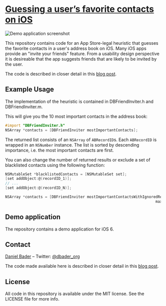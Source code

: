 # [Guessing a user’s favorite contacts on iOS](http://dbader.org/blog/guessing-favorite-contacts-ios)

![Demo application screenshot](https://raw.github.com/dbader/most-important-contacts-ios/master/screenshot.jpg)

This repository contains code for an App Store-legal heuristic that guesses the favorite contacts in a user's address book on iOS. Many iOS apps provide an "invite your friends" feature. From a usability design perspective it is desireable that the app suggests friends that are likely to be invited by the user.

The code is described in closer detail in this [blog post](http://dbader.org/blog/guessing-favorite-contacts-ios).

## Example Usage
The implementation of the heuristic is contained in DBFriendInviter.h and DBFriendInviter.m.

This will give you the 10 most important contacts in the address book:

```objective-c
#import "DBFriendInviter.h"
NSArray *contacts = [DBFriendInviter mostImportantContacts];
```

The returned list consists of an `NSArray` of `ABRecordID`s. Each `ABRecordID` is wrapped in an `NSNumber` instance. The list is sorted by descending importance, i.e. the most important contacts are first.

You can also change the number of returned results or exclude a set of blacklisted contacts using the following function:

```objective-c
NSMutableSet *blacklistedContacts = [NSMutableSet set];
[set addObject:@(recordID_1)];
// ...
[set addObject:@(recordID_N)];

NSArray *contacts = [DBFriendInviter mostImportantContactsWithIgnoredRecordIDs:blacklistedContacts
                                                                    maxResults:20];
```

## Demo application
The repository contains a demo application for iOS 6.

## Contact
[Daniel Bader](http://dbader.org) – Twitter: [@dbader_org](http://twitter.com/dbader_org)

The code made available here is described in closer detail in this [blog post](http://dbader.org/blog/guessing-favorite-contacts-ios).

## License
All code in this repository is available under the MIT license. See the LICENSE file for more info.
